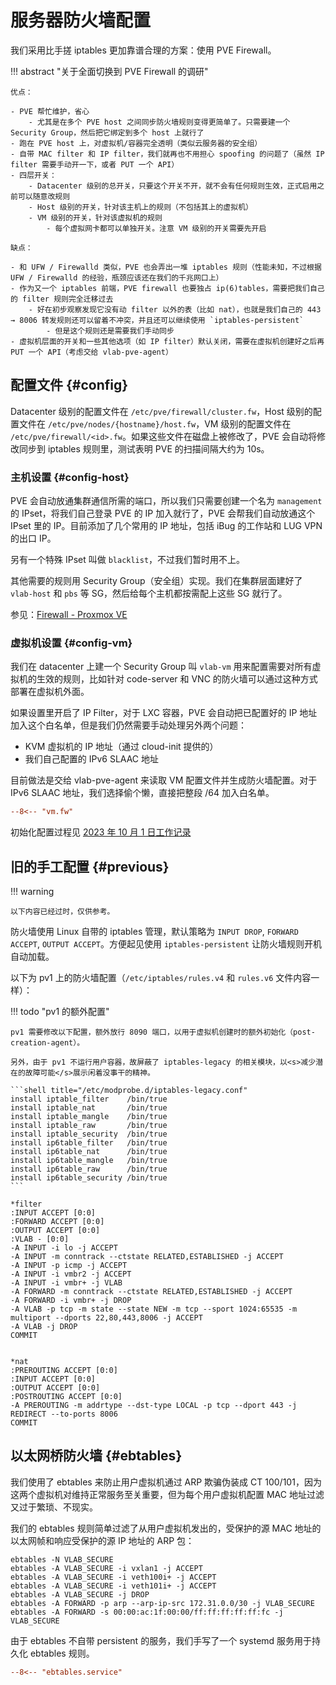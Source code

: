 # 服务器防火墙配置

我们采用比手搓 iptables 更加靠谱合理的方案：使用 PVE Firewall。

!!! abstract "关于全面切换到 PVE Firewall 的调研"

    优点：

    - PVE 帮忙维护，省心
        - 尤其是在多个 PVE host 之间同步防火墙规则变得更简单了。只需要建一个 Security Group，然后把它绑定到多个 host 上就行了
    - 跑在 PVE host 上，对虚拟机/容器完全透明（类似云服务器的安全组）
    - 自带 MAC filter 和 IP filter，我们就再也不用担心 spoofing 的问题了（虽然 IP filter 需要手动开一下，或者 PUT 一个 API）
    - 四层开关：
        - Datacenter 级别的总开关，只要这个开关不开，就不会有任何规则生效，正式启用之前可以随意改规则
        - Host 级别的开关，针对该主机上的规则（不包括其上的虚拟机）
        - VM 级别的开关，针对该虚拟机的规则
            - 每个虚拟网卡都可以单独开关。注意 VM 级别的开关需要先开启

    缺点：

    - 和 UFW / Firewalld 类似，PVE 也会弄出一堆 iptables 规则（性能未知，不过根据 UFW / Firewalld 的经验，瓶颈应该还在我们的千兆网口上）
    - 作为又一个 iptables 前端，PVE firewall 也要独占 ip(6)tables，需要把我们自己的 filter 规则完全迁移过去
        - 好在初步观察发现它没有动 filter 以外的表（比如 nat），也就是我们自己的 443 → 8006 转发规则还可以留着不冲突，并且还可以继续使用 `iptables-persistent`
            - 但是这个规则还是需要我们手动同步
    - 虚拟机层面的开关和一些其他选项（如 IP filter）默认关闭，需要在虚拟机创建好之后再 PUT 一个 API（考虑交给 vlab-pve-agent）

## 配置文件 {#config}

Datacenter 级别的配置文件在 `/etc/pve/firewall/cluster.fw`，Host 级别的配置文件在 `/etc/pve/nodes/{hostname}/host.fw`，VM 级别的配置文件在 `/etc/pve/firewall/<id>.fw`。如果这些文件在磁盘上被修改了，PVE 会自动将修改同步到 iptables 规则里，测试表明 PVE 的扫描间隔大约为 10s。

### 主机设置 {#config-host}

PVE 会自动放通集群通信所需的端口，所以我们只需要创建一个名为 `management` 的 IPset，将我们自己登录 PVE 的 IP 加入就行了，PVE 会帮我们自动放通这个 IPset 里的 IP。目前添加了几个常用的 IP 地址，包括 iBug 的工作站和 LUG VPN 的出口 IP。

另有一个特殊 IPset 叫做 `blacklist`，不过我们暂时用不上。

其他需要的规则用 Security Group（安全组）实现。我们在集群层面建好了 `vlab-host` 和 `pbs` 等 SG，然后给每个主机都按需配上这些 SG 就行了。

参见：[Firewall - Proxmox VE](https://pve.proxmox.com/wiki/Firewall)

### 虚拟机设置 {#config-vm}

我们在 datacenter 上建一个 Security Group 叫 `vlab-vm` 用来配置需要对所有虚拟机的生效的规则，比如针对 code-server 和 VNC 的防火墙可以通过这种方式部署在虚拟机外面。

如果设置里开启了 IP Filter，对于 LXC 容器，PVE 会自动把已配置好的 IP 地址加入这个白名单，但是我们仍然需要手动处理另外两个问题：

- KVM 虚拟机的 IP 地址（通过 cloud-init 提供的）
- 我们自己配置的 IPv6 SLAAC 地址

目前做法是交给 vlab-pve-agent 来读取 VM 配置文件并生成防火墙配置。对于 IPv6 SLAAC 地址，我们选择偷个懒，直接把整段 /64 加入白名单。

```ini
--8<-- "vm.fw"
```

初始化配置过程见 [2023 年 10 月 1 日工作记录](../records/2023-10-01.md)


## 旧的手工配置 {#previous}

!!! warning

    以下内容已经过时，仅供参考。

防火墙使用 Linux 自带的 iptables 管理，默认策略为 `INPUT DROP`, `FORWARD ACCEPT`, `OUTPUT ACCEPT`。方便起见使用 `iptables-persistent` 让防火墙规则开机自动加载。

以下为 pv1 上的防火墙配置（`/etc/iptables/rules.v4` 和 `rules.v6` 文件内容一样）：

!!! todo "pv1 的额外配置"

    pv1 需要修改以下配置，额外放行 8090 端口，以用于虚拟机创建时的额外初始化（post-creation-agent）。

    另外，由于 pv1 不运行用户容器，故屏蔽了 iptables-legacy 的相关模块，以<s>减少潜在的故障可能</s>展示闲着没事干的精神。

    ```shell title="/etc/modprobe.d/iptables-legacy.conf"
    install iptable_filter    /bin/true
    install iptable_nat       /bin/true
    install iptable_mangle    /bin/true
    install iptable_raw       /bin/true
    install iptable_security  /bin/true
    install ip6table_filter   /bin/true
    install ip6table_nat      /bin/true
    install ip6table_mangle   /bin/true
    install ip6table_raw      /bin/true
    install ip6table_security /bin/true
    ```

```shell
*filter
:INPUT ACCEPT [0:0]
:FORWARD ACCEPT [0:0]
:OUTPUT ACCEPT [0:0]
:VLAB - [0:0]
-A INPUT -i lo -j ACCEPT
-A INPUT -m conntrack --ctstate RELATED,ESTABLISHED -j ACCEPT
-A INPUT -p icmp -j ACCEPT
-A INPUT -i vmbr2 -j ACCEPT
-A INPUT -i vmbr+ -j VLAB
-A FORWARD -m conntrack --ctstate RELATED,ESTABLISHED -j ACCEPT
-A FORWARD -i vmbr+ -j DROP
-A VLAB -p tcp -m state --state NEW -m tcp --sport 1024:65535 -m multiport --dports 22,80,443,8006 -j ACCEPT
-A VLAB -j DROP
COMMIT


*nat
:PREROUTING ACCEPT [0:0]
:INPUT ACCEPT [0:0]
:OUTPUT ACCEPT [0:0]
:POSTROUTING ACCEPT [0:0]
-A PREROUTING -m addrtype --dst-type LOCAL -p tcp --dport 443 -j REDIRECT --to-ports 8006
COMMIT
```

## 以太网桥防火墙 {#ebtables}

我们使用了 ebtables 来防止用户虚拟机通过 ARP 欺骗伪装成 CT 100/101，因为这两个虚拟机对维持正常服务至关重要，但为每个用户虚拟机配置 MAC 地址过滤又过于繁琐、不现实。

我们的 ebtables 规则简单过滤了从用户虚拟机发出的，受保护的源 MAC 地址的以太网帧和响应受保护的源 IP 地址的 ARP 包：

```shell
ebtables -N VLAB_SECURE
ebtables -A VLAB_SECURE -i vxlan1 -j ACCEPT
ebtables -A VLAB_SECURE -i veth100i+ -j ACCEPT
ebtables -A VLAB_SECURE -i veth101i+ -j ACCEPT
ebtables -A VLAB_SECURE -j DROP
ebtables -A FORWARD -p arp --arp-ip-src 172.31.0.0/30 -j VLAB_SECURE
ebtables -A FORWARD -s 00:00:ac:1f:00:00/ff:ff:ff:ff:ff:fc -j VLAB_SECURE
```

由于 ebtables 不自带 persistent 的服务，我们手写了一个 systemd 服务用于持久化 ebtables 规则。

```ini
--8<-- "ebtables.service"
```
